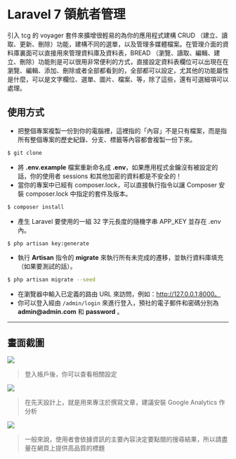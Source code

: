 # Laravel 7 領航者管理

引入 tcg 的 voyager 套件來擴增很輕易的為你的應用程式建構 CRUD （建立、讀取、更新、刪除）功能，建構不同的選單，以及管理多媒體檔案。在管理介面的資料庫裏面可以直接用來管理資料庫及資料表，BREAD （瀏覽、讀取、編輯、建立、刪除）功能則是可以很用非常便利的方式，直接設定資料表欄位可以出現在在瀏覽、編輯、添加、刪除或者全部都看到的，全部都可以設定，尤其他的功能屬性是什麼，可以是文字欄位、選單、圖片、檔案、等，除了這些，還有可選細項可以處理。

## 使用方式
- 把整個專案複製一份到你的電腦裡，這裡指的「內容」不是只有檔案，而是指所有整個專案的歷史紀錄、分支、標籤等內容都會複製一份下來。
```sh
$ git clone
```
- 將 __.env.example__ 檔案重新命名成 __.env__，如果應用程式金鑰沒有被設定的話，你的使用者 sessions 和其他加密的資料都是不安全的！
- 當你的專案中已經有 composer.lock，可以直接執行指令以讓 Composer 安裝 composer.lock 中指定的套件及版本。
```sh
$ composer install
```
- 產⽣ Laravel 要使用的一組 32 字元長度的隨機字串 APP_KEY 並存在 .env 內。
```sh
$ php artisan key:generate
```
- 執行 __Artisan__ 指令的 __migrate__ 來執行所有未完成的遷移，並執行資料庫填充（如果要測試的話）。
```sh
$ php artisan migrate --seed
```
- 在瀏覽器中輸入已定義的路由 URL 來訪問，例如：http://127.0.0.1:8000。
- 你可以登入經由 `/admin/login` 來進行登入，預社的電子郵件和密碼分別為 __admin@admin.com__ 和 __password__ 。

----

## 畫面截圖
![](https://i.imgur.com/pFVrgf1.png)
> 登入帳戶後，你可以查看相關設定

![](https://i.imgur.com/f8BM7Ys.png)
> 在先天設計上，就是用來專注於撰寫文章，建議安裝 Google Analytics 作分析

![](https://i.imgur.com/vXbVC3H.png)
> 一般來說，使用者會依據資訊的主要內容決定要點閱的搜尋結果，所以請盡量在網頁上提供高品質的標題
